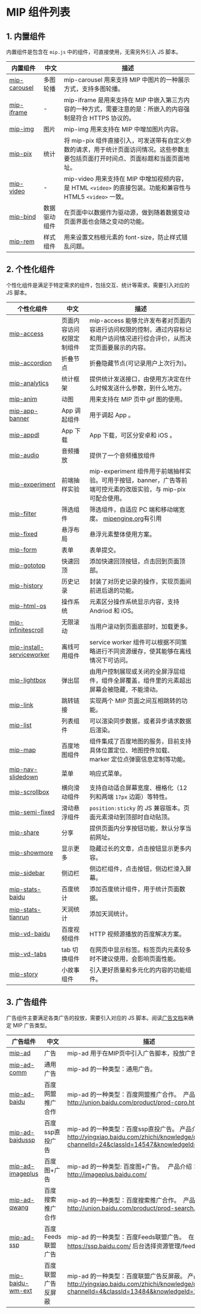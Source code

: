 # MIP 组件列表

## 1. 内置组件

内置组件是包含在 `mip.js` 中的组件，可直接使用，无需另外引入 JS 脚本。

<span class="minw-125">内置组件</span>|<span class="minw-60">中文</span>|描述
----|----|----
[mip-carousel](./builtin/mip-carousel.md) | 多图轮播|mip-carousel 用来支持 MIP 中图片的一种展示方式，支持多图轮播。
[mip-iframe](./builtin/mip-iframe.md) | -|mip-iframe 是用来支持在 MIP 中嵌入第三方内容的一种方式，需要注意的是：所嵌入的内容强制是符合 HTTPS 协议的。
[mip-img](./builtin/mip-img.md) | 图片|mip-img 用来支持在 MIP 中增加图片内容。
[mip-pix](./builtin/mip-pix.md) | 统计|将 mip-pix 组件直接引入，可发送带有自定义参数的请求，用于统计页面访问情况。这些参数主要包括页面打开时间点、页面标题和当面页面地址。
[mip-video](./builtin/mip-video.md) | -|mip-video 用来支持在 MIP 中增加视频内容，是 HTML `<video>` 的直接包装。功能和兼容性与 HTML5 `<video>` 一致。
[mip-bind](./builtin/mip-bind.md) |数据驱动组件|在页面中以数据作为驱动源，做到随着数据变动页面界面也会随之变动的功能。
[mip-rem](./builtin/mip-rem.md) |样式组件|用来设置文档根元素的 font-size，防止样式错乱问题。

## 2. 个性化组件

个性化组件是满足于特定需求的组件，包括交互、统计等需求。需要引入对应的 JS 脚本。

<span class="minw-125">个性化组件</span>|<span class="minw-60">中文</span>|描述
----|----|----
[mip-access](./extensions/mip-access.md) |页面内容访问权限定制组件|mip-access 能够允许发布者对页面内容进行访问权限的控制，通过内容标记和用户访问情况进行综合评价，从而决定页面要展示的内容。
[mip-accordion](./extensions/mip-accordion.md) |折叠节点|折叠隐藏节点(可记录用户上次行为)。
[mip-analytics](./extensions/mip-analytics.md) |统计框架|提供统计发送接口，由使用方决定在什么时候发送什么参数，到什么地方。
[mip-anim](./extensions/mip-anim.md) |动图|用来支持在 MIP 页中 gif 图的使用。
[mip-app-banner](./extensions/mip-app-banner.md) |App 调起组件|用于调起 App 。
[mip-appdl](./extensions/mip-appdl.md) |App 下载|App 下载，可区分安卓和 iOS 。
[mip-audio](./extensions/mip-audio.md) |音频播放|提供了一个音频播放组件
[mip-experiment](./extensions/mip-experiment.md) |前端抽样实验|mip-experiment 组件用于前端抽样实验。可用于按钮，banner，广告等前端可控元素的改版实验，与 mip-pix 可配合使用。
[mip-filter](./extensions/mip-filter.md) |筛选组件|筛选组件，自适应 PC 端和移动端宽度。 [mipengine.org](https://www.mipengine.org/timeline.html)有引用
[mip-fixed](./extensions/mip-fixed.md) |悬浮布局|悬浮元素整体使用方案。
[mip-form](./extensions/mip-form.md) |表单|表单提交。
[mip-gototop](./extensions/mip-gototop.md) |快速回顶|添加快速回顶按钮，点击回到页面顶部。
[mip-history](./extensions/mip-history.md) |历史记录|封装了对历史记录的操作，实现页面间前进后退的功能。
[mip-html-os](./extensions/mip-html-os.md) |操作系统|元素区分操作系统显示内容，支持 Andriod 和 iOS。
[mip-infinitescroll](./extensions/mip-infinitescroll.md) |无限滚动|当用户滚动到页面底部时，加载更多。
[mip-install-serviceworker](./extensions/mip-install-serviceworker.md) |离线可用组件|service worker 组件可以根据不同策略进行不同资源缓存，使其能够在离线情况下可访问。
[mip-lightbox](./extensions/mip-lightbox.md) |弹出层|由用户控制展现或关闭的全屏浮层组件，组件全屏覆盖，组件里的元素超出屏幕会被隐藏，不能滑动。
[mip-link](./extensions/mip-link.md) |跳转链接|实现两个 MIP 页面之间互相跳转的功能。
[mip-list](./extensions/mip-list.md) |列表组件|可以渲染同步数据，或者异步请求数据后渲染。
[mip-map](./extensions/mip-map.md) |百度地图组件|组件集成了百度地图的服务，目前支持具体位置定位、地图控件加载、marker 定位点弹窗信息定制等功能。
[mip-nav-slidedown](./extensions/mip-nav-slidedown.md) |菜单|响应式菜单。
[mip-scrollbox](./extensions/mip-scrollbox.md) | 横向滑动组件 | 支持自动适合屏幕宽度、栅格化（12列和两端 `17px` 边距）等特性。
[mip-semi-fixed](./extensions/mip-semi-fixed.md) |滑动悬浮组件 |`position:sticky` 的 JS 兼容版本。页面元素滑动到顶部时自动贴顶。
[mip-share](./extensions/mip-share.md) |分享|提供页面内分享按钮功能，默认分享当前网址。
[mip-showmore](./extensions/mip-showmore.md) |显示更多|隐藏过长的文章，点击按钮显示更多内容。
[mip-sidebar](./extensions/mip-sidebar.md) |侧边栏|侧边栏组件，点击按钮，侧边栏滑入屏幕。
[mip-stats-baidu](./extensions/mip-stats-baidu.md) |百度统计|添加百度统计组件，用于统计页面数据。
[mip-stats-tianrun](./extensions/mip-stats-tianrun.md) |天润统计|添加天润统计。
[mip-vd-baidu](./extensions/mip-vd-baidu.md) | 百度视频组件 | HTTP 视频源播放的百度解决方案。
[mip-vd-tabs](./extensions/mip-vd-tabs.md) |tab 切换组件|在网页中显示标签。标签页内元素较多时不建议使用，会影响页面性能。
[mip-story](./extensions/mip-story.md) |小故事组件|引入更好质量和多元化的内容的功能组件。

## 3. 广告组件

广告组件主要满足各类广告的投放，需要引入对应的 JS 脚本。阅读[广告文档](./mip-ad/mip-ad.md)来确定 MIP 广告类型。

<span class="minw-125">广告组件</span>|<span class="minw-60">中文</span>|描述
----|----|----
[mip-ad](./mip-ad/mip-ad.md) | 广告|mip-ad 用于在MIP页中引入广告脚本，投放广告。
[mip-ad-comm](./mip-ad/mip-ad-comm.md) | 通用广告|mip-ad 的一种类型：通用广告。
[mip-ad-baidu](./mip-ad/mip-ad-baidu.md) | 百度网盟推广合作|mip-ad 的一种类型：百度网盟推广合作。  产品介绍：http://union.baidu.com/product/prod-cpro.html
[mip-ad-baidussp](./mip-ad/mip-ad-baidussp.md) | 百度ssp直投广告|mip-ad 的一种类型：百度ssp直投广告。  产品介绍：http://yingxiao.baidu.com/zhichi/knowledge/detail.action?channelId=24&classId=14547&knowledgeId=14745
[mip-ad-imageplus](./mip-ad/mip-ad-imageplus.md) | 百度图+广告|mip-ad 的一种类型: 百度图+广告。   产品介绍：http://imageplus.baidu.com/
[mip-ad-qwang](./mip-ad/mip-ad-qwang.md) | 百度搜索推广合作|mip-ad 的一种类型：百度搜索推广合作。  产品介绍：http://union.baidu.com/product/prod-search.html
[mip-ad-ssp](./mip-ad/mip-ad-ssp.md) | 百度Feeds联盟广告|mip-ad 的一种类型：百度Feeds联盟广告。  在 https://ssp.baidu.com/ 后台选择资源管理/feeds联盟接入。
[mip-baidu-wm-ext](./mip-ad/mip-baidu-wm-ext.md) | 百度联盟广告反屏蔽|mip-ad 的一种类型：百度联盟广告反屏蔽。  产品介绍：http://yingxiao.baidu.com/zhichi/knowledge/detail.action?channelId=4&classId=13484&knowledgeId=15198
